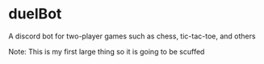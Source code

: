 # duelBot
A discord bot for two-player games such as chess, tic-tac-toe, and others

Note: This is my first large thing so it is going to be scuffed

